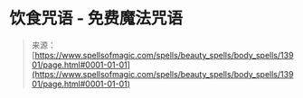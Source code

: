 <!--yml

category: 未分类

date: 2024-06-12 18:52:35

-->

# 饮食咒语 - 免费魔法咒语

> 来源：[https://www.spellsofmagic.com/spells/beauty_spells/body_spells/13901/page.html#0001-01-01](https://www.spellsofmagic.com/spells/beauty_spells/body_spells/13901/page.html#0001-01-01)
